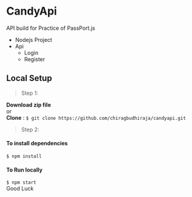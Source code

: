 # CandyApi
API build for Practice of PassPort.js
- Nodejs Project
- Api
  - Login
  - Register
## Local Setup
> Step 1:  

**Download zip file**  
or  
**Clone** : `$ git clone https://github.com/chiragbudhiraja/candyapi.git`


>Step 2:  

#### To install dependencies  
`$ npm install `  
#### To Run locally  
`$ npm start `  
Good Luck

